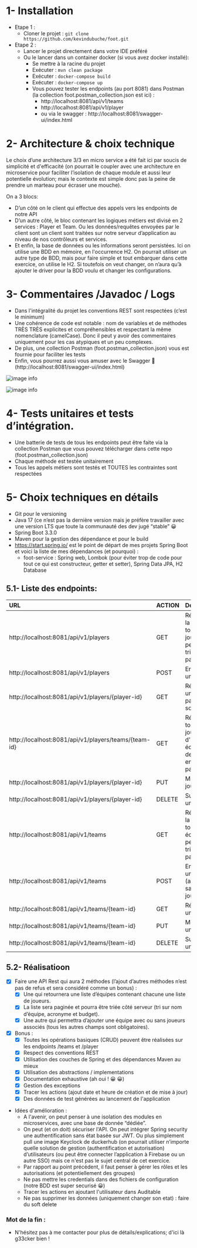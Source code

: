 # 1- Installation
- Etape 1 : 
  - Cloner le projet : ```git clone https://github.com/kevindubuche/foot.git```
- Etape 2 :
  - Lancer le projet directement dans votre IDE préféré
  - Ou le lancer dans un container docker (si vous avez docker installé):
    - Se mettre à la racine du projet
    - Exécuter : ```mvn clean package```
    - Exécuter : ```docker-compose build```
    - Exécuter : ```docker-compose up```
    - Vous pouvez tester les endpoints (au port 8081) dans Postman (la collection foot.postman_collection.json est ici) :
      - http://localhost:8081/api/v1/teams
      - http://localhost:8081/api/v1/player
      - ou via le swagger : http://localhost:8081/swagger-ui/index.html


# 2- Architecture & choix technique
Le choix d’une architecture 3/3 en micro service a été fait ici par soucis de simplicité et d'efficacité (on pourrait le coupler avec une architecture en microservice pour faciliter l’isolation de chaque module et aussi leur potentielle évolution; mais le contexte est simple  donc pas la peine de prendre un marteau pour écraser une mouche).

On a 3 blocs:
- D’un côté on le client qui effectue des appels vers les endpoints de notre API
- D’un autre côté, le bloc contenant les logiques métiers est divisé en 2 services : Player et Team. Ou les données/requêtes  envoyées par le client sont un client sont traitées sur notre serveur d’application au niveau de nos contrôleurs et services.
- Et enfin, la base de données ou les informations seront persistées. Ici on utilise une BDD en mémoire, en l'occurrence H2. On pourrait utiliser un autre type de BDD, mais pour faire simple et tout embarquer dans cette exercice, on utilise le H2. Si toutefois on veut changer, on n’aura qu’à ajouter le driver pour la BDD voulu et changer les configurations.

# 3- Commentaires /Javadoc / Logs
- Dans l'intégralité du projet les conventions REST sont respectées (c’est le minimum)
- Une cohérence de code est notable : nom de variables et de méthodes TRÈS TRÈS explicites et compréhensibles et respectant la même nomenclature (camelCase). Donc il peut y avoir des commentaires uniquement pour les cas atypiques et un peu complexes.
- De plus, une collection Postman (foot.postman_collection.json) vous est fournie pour faciliter les tests
- Enfin, vous pourrez aussi vous amuser avec le Swagger 🙂 (http://localhost:8081/swagger-ui/index.html)

![image info](./swagger.png)

![image info](./postman-image.png)

# 4- Tests unitaires et tests d’intégration.
- Une batterie de tests de tous les endpoints peut être faite via la collection Postman que vous pouvez télécharger dans cette repo (foot.postman_collection.json)
- Chaque méthode est testée unitairement
- Tous les appels métiers sont testés et TOUTES les contraintes sont respectées

# 5- Choix techniques en détails
- Git pour le versioning
- Java 17 (ce n’est pas la dernière version mais je préfère travailler avec une version LTS que toute la communauté des dev jugé “stable” 😀
- Spring Boot 3.3.0
- Maven pour la gestion des dépendance et pour le build
- https://start.spring.io/ est le point de départ de mes projets Spring Boot et voici la liste de mes dépendances (et pourquoi) :
  - foot-service : Spring web, Lombok (pour éviter trop de code pour tout ce qui est constructeur, getter et setter),  Spring Data JPA, H2 Database

## 5.1- Liste des endpoints:


| URL                                                                          | ACTION | Description                                                                 |
|:-----------------------------------------------------------------------------|:-------|:----------------------------------------------------------------------------|
| http://localhost:8081/api/v1/players                                         | GET    | Récupérer la liste de tous les joueurs. On peut filtrer, trier et paginer   |
| http://localhost:8081/api/v1/players                                         | POST   | Enregistrer un joueur                                                       |
| http://localhost:8081/api/v1/players/{player-id}                             | GET    | Récupérer un joueur à partir de son id                                      |
| http://localhost:8081/api/v1/players/teams/{team-id}                         | GET    | Récupérer tous les joueurs d'une équipe (id de l'équipe en paramètre)       |
| http://localhost:8081/api/v1/players/{player-id}                             | PUT    | Modifier un joueur                                                          |
| http://localhost:8081/api/v1/players/{player-id}                             | DELETE | Supprimer un joueur                                                         |
| http://localhost:8081/api/v1/teams                                           | GET    | Récupérer la liste de toutes les équipes. On peut filtrer, trier et paginer |
| http://localhost:8081/api/v1/teams                                           | POST   | Enregistrer une équipe (avec ou sans joueurs)                               |
| http://localhost:8081/api/v1/teams/{team-id}                                 | GET    | Récupérer une équipe                                                        |
| http://localhost:8081/api/v1/teams/{team-id}                                 | PUT    | Modifier une équipe                                                         |
| http://localhost:8081/api/v1/teams/{team-id}                                 | DELETE | Supprimer une équipe                                                        |

## 5.2- Réalisatioon
- [x] Faire une API Rest qui aura 2 méthodes (l’ajout d’autres méthodes n’est pas de refus et sera considéré comme un bonus) : 
  - [x] Une qui retournera une liste d’équipes contenant chacune une liste de joueurs. 
  - [x] La liste sera paginée et pourra être triée côté serveur (tri sur nom d’équipe, acronyme et budget).
  - [x] Une autre qui permettra d’ajouter une équipe avec ou sans joueurs associés (tous les autres champs sont obligatoires).
- [x] Bonus :
  - [x] Toutes les opérations basiques (CRUD) peuvent être réalisées sur les endpoints /teams et /player
  - [x] Respect des conventions REST
  - [x] Utilisation des couches de Spring et des dépendances Maven au mieux 
  - [x] Utilisation des abstractions / implementations
  - [x] Documentation exhaustive (ah oui !  😀 😀)
  - [x] Gestion des exceptions
  - [x] Tracer les actions (ajout date et heure de création et de mise à jour)
  - [x] Des données de test générées au lancement de l'application
- Idées d'amélioration :
  - A l'avenir, on peut penser à une isolation des modules en microservices, avec une base de donnée “dédiée”.
  - On peut (et on doit) sécuriser l'API. On peut intégrer Spring security une authentification sans état basée sur JWT. Ou plus simplement pull une image Keyclock de duckerhub (on pourrait utiliser n’importe quelle solution de gestion (authentification et autorisation) d’utilisateurs (ou peut être connecter l’application à Firebase ou un autre SSO) mais ce n'est pas le sujet central de cet exercice.
  - Par rapport au point précédent, il faut penser à gérer les rôles et les autorisations (et potentiellement des groupes)
  - Ne pas mettre les credentials dans des fichiers de configuration (notre BDD est super securisé 😀)
  - Tracer les actions en ajoutant l'utilisateur dans Auditable
  - Ne pas supprimer les données (uniquement changer son etat) : faire du soft delete

### Mot de la fin :
- N'hésitez pas à me contacter pour plus de détails/explications; d'ici là g33cker bien !
